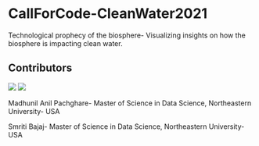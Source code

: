# CallForCode-CleanWater2021
Technological prophecy of the biosphere- Visualizing insights on how the biosphere is impacting clean water.


## Contributors
[![](https://avatars.githubusercontent.com/u/30683141?s=100&v=4)](https://github.com/remarkablemark)
[![](https://avatars.githubusercontent.com/u/38141850?s=100&v=4)](https://github.com/remarkablemark)

Madhunil Anil Pachghare- Master of Science in Data Science, Northeastern University- USA

Smriti Bajaj- Master of Science in Data Science, Northeastern University- USA

